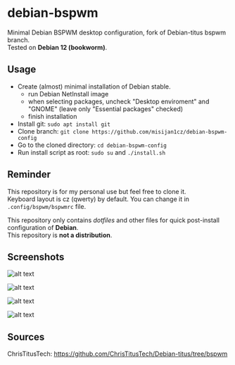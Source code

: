 # debian-bspwm

Minimal Debian BSPWM desktop configuration, fork of Debian-titus bspwm branch.   
Tested on **Debian 12 (bookworm)**.

## Usage

- Create (almost) minimal installation of Debian stable.
  - run Debian NetInstall image
  - when selecting packages, uncheck "Desktop enviroment" and "GNOME" (leave only "Essential packages" checked)
  - finish installation
- Install git: `sudo apt install git`
- Clone branch: `git clone https://github.com/misijan1cz/debian-bspwm-config`
- Go to the cloned directory: `cd debian-bspwm-config`
- Run install script as root: `sudo su` and `./install.sh`

## Reminder

This repository is for my personal use but feel free to clone it.   
Keyboard layout is cz (qwerty) by default. You can change it in `.config/bspwm/bspwmrc` file.

This repository only contains *dotfiles* and other files for quick post-install configuration of **Debian**.   
This repository is **not a distribution**.

## Screenshots

![alt text](https://github.com/misijan1cz/debian-bspwm-config/blob/main/screenshot-bspwm.png?raw=true)

![alt text](https://github.com/misijan1cz/debian-bspwm-config/blob/main/screenshot-lightdm.png?raw=true)

![alt text](https://github.com/misijan1cz/debian-bspwm-config/blob/main/screenshot-neofetch.png?raw=true)

![alt text](https://github.com/misijan1cz/debian-bspwm-config/blob/main/screenshot-bootloader.png?raw=true)

## Sources

ChrisTitusTech: <https://github.com/ChrisTitusTech/Debian-titus/tree/bspwm>

